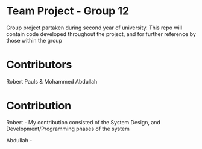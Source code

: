 # Team Project - Group 12
 Group project partaken during second year of university. This repo will contain code developed throughout the project, and for further  reference by those within the group
 
# Contributors
 Robert Pauls & Mohammed Abdullah
 
# Contribution
 Robert - My contribution consisted of the System Design, and Development/Programming phases of the system
 
 Abdullah - 
